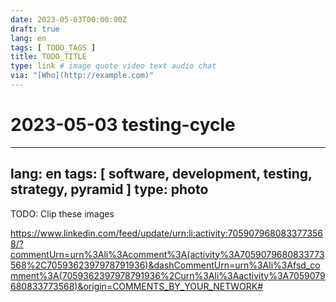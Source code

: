 ```yaml
---
date: 2023-05-03T00:00:00Z
draft: true
lang: en
tags: [ TODO_TAGS ]
title: TODO_TITLE
type: link # image quote video text audio chat
via: "[Who](http://example.com)"
---
```

# 2023-05-03 testing-cycle




---
lang: en
tags: [ software, development, testing, strategy, pyramid ]
type: photo
---


TODO: Clip these images


<https://www.linkedin.com/feed/update/urn:li:activity:7059079680833773568/?commentUrn=urn%3Ali%3Acomment%3A(activity%3A7059079680833773568%2C7059362397978791936)&dashCommentUrn=urn%3Ali%3Afsd_comment%3A(7059362397978791936%2Curn%3Ali%3Aactivity%3A7059079680833773568)&origin=COMMENTS_BY_YOUR_NETWORK#>


